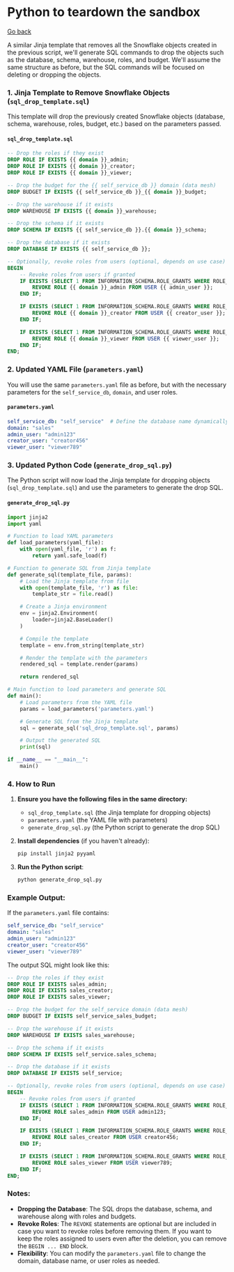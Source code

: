 # Python to teardown the sandbox

[Go back](./README.md)

A similar Jinja template that removes all the Snowflake objects created in the previous script, we'll generate SQL commands to drop the objects such as the database, schema, warehouse, roles, and budget. We'll assume the same structure as before, but the SQL commands will be focused on deleting or dropping the objects.

### 1. Jinja Template to Remove Snowflake Objects (`sql_drop_template.sql`)

This template will drop the previously created Snowflake objects (database, schema, warehouse, roles, budget, etc.) based on the parameters passed.

#### `sql_drop_template.sql`

```sql
-- Drop the roles if they exist
DROP ROLE IF EXISTS {{ domain }}_admin;
DROP ROLE IF EXISTS {{ domain }}_creator;
DROP ROLE IF EXISTS {{ domain }}_viewer;

-- Drop the budget for the {{ self_service_db }} domain (data mesh)
DROP BUDGET IF EXISTS {{ self_service_db }}_{{ domain }}_budget;

-- Drop the warehouse if it exists
DROP WAREHOUSE IF EXISTS {{ domain }}_warehouse;

-- Drop the schema if it exists
DROP SCHEMA IF EXISTS {{ self_service_db }}.{{ domain }}_schema;

-- Drop the database if it exists
DROP DATABASE IF EXISTS {{ self_service_db }};

-- Optionally, revoke roles from users (optional, depends on use case)
BEGIN
    -- Revoke roles from users if granted
    IF EXISTS (SELECT 1 FROM INFORMATION_SCHEMA.ROLE_GRANTS WHERE ROLE_NAME = '{{ domain }}_admin' AND GRANTEE_NAME = '{{ admin_user }}') THEN
        REVOKE ROLE {{ domain }}_admin FROM USER {{ admin_user }};
    END IF;

    IF EXISTS (SELECT 1 FROM INFORMATION_SCHEMA.ROLE_GRANTS WHERE ROLE_NAME = '{{ domain }}_creator' AND GRANTEE_NAME = '{{ creator_user }}') THEN
        REVOKE ROLE {{ domain }}_creator FROM USER {{ creator_user }};
    END IF;

    IF EXISTS (SELECT 1 FROM INFORMATION_SCHEMA.ROLE_GRANTS WHERE ROLE_NAME = '{{ domain }}_viewer' AND GRANTEE_NAME = '{{ viewer_user }}') THEN
        REVOKE ROLE {{ domain }}_viewer FROM USER {{ viewer_user }};
    END IF;
END;
```

### 2. Updated YAML File (`parameters.yaml`)

You will use the same `parameters.yaml` file as before, but with the necessary parameters for the `self_service_db`, `domain`, and user roles.

#### `parameters.yaml`

```yaml
self_service_db: "self_service"  # Define the database name dynamically
domain: "sales"
admin_user: "admin123"
creator_user: "creator456"
viewer_user: "viewer789"
```

### 3. Updated Python Code (`generate_drop_sql.py`)

The Python script will now load the Jinja template for dropping objects (`sql_drop_template.sql`) and use the parameters to generate the drop SQL.

#### `generate_drop_sql.py`

```python
import jinja2
import yaml

# Function to load YAML parameters
def load_parameters(yaml_file):
    with open(yaml_file, 'r') as f:
        return yaml.safe_load(f)

# Function to generate SQL from Jinja template
def generate_sql(template_file, params):
    # Load the Jinja template from file
    with open(template_file, 'r') as file:
        template_str = file.read()

    # Create a Jinja environment
    env = jinja2.Environment(
        loader=jinja2.BaseLoader()
    )

    # Compile the template
    template = env.from_string(template_str)

    # Render the template with the parameters
    rendered_sql = template.render(params)

    return rendered_sql

# Main function to load parameters and generate SQL
def main():
    # Load parameters from the YAML file
    params = load_parameters('parameters.yaml')

    # Generate SQL from the Jinja template
    sql = generate_sql('sql_drop_template.sql', params)

    # Output the generated SQL
    print(sql)

if __name__ == "__main__":
    main()
```

### 4. How to Run

1. **Ensure you have the following files in the same directory:**
   - `sql_drop_template.sql` (the Jinja template for dropping objects)
   - `parameters.yaml` (the YAML file with parameters)
   - `generate_drop_sql.py` (the Python script to generate the drop SQL)

2. **Install dependencies** (if you haven't already):
   ```bash
   pip install jinja2 pyyaml
   ```

3. **Run the Python script**:
   ```bash
   python generate_drop_sql.py
   ```

### Example Output:

If the `parameters.yaml` file contains:

```yaml
self_service_db: "self_service"
domain: "sales"
admin_user: "admin123"
creator_user: "creator456"
viewer_user: "viewer789"
```

The output SQL might look like this:

```sql
-- Drop the roles if they exist
DROP ROLE IF EXISTS sales_admin;
DROP ROLE IF EXISTS sales_creator;
DROP ROLE IF EXISTS sales_viewer;

-- Drop the budget for the self_service domain (data mesh)
DROP BUDGET IF EXISTS self_service_sales_budget;

-- Drop the warehouse if it exists
DROP WAREHOUSE IF EXISTS sales_warehouse;

-- Drop the schema if it exists
DROP SCHEMA IF EXISTS self_service.sales_schema;

-- Drop the database if it exists
DROP DATABASE IF EXISTS self_service;

-- Optionally, revoke roles from users (optional, depends on use case)
BEGIN
    -- Revoke roles from users if granted
    IF EXISTS (SELECT 1 FROM INFORMATION_SCHEMA.ROLE_GRANTS WHERE ROLE_NAME = 'sales_admin' AND GRANTEE_NAME = 'admin123') THEN
        REVOKE ROLE sales_admin FROM USER admin123;
    END IF;

    IF EXISTS (SELECT 1 FROM INFORMATION_SCHEMA.ROLE_GRANTS WHERE ROLE_NAME = 'sales_creator' AND GRANTEE_NAME = 'creator456') THEN
        REVOKE ROLE sales_creator FROM USER creator456;
    END IF;

    IF EXISTS (SELECT 1 FROM INFORMATION_SCHEMA.ROLE_GRANTS WHERE ROLE_NAME = 'sales_viewer' AND GRANTEE_NAME = 'viewer789') THEN
        REVOKE ROLE sales_viewer FROM USER viewer789;
    END IF;
END;
```

### Notes:
- **Dropping the Database**: The SQL drops the database, schema, and warehouse along with roles and budgets.
- **Revoke Roles**: The `REVOKE` statements are optional but are included in case you want to revoke roles before removing them. If you want to keep the roles assigned to users even after the deletion, you can remove the `BEGIN ... END` block.
- **Flexibility**: You can modify the `parameters.yaml` file to change the domain, database name, or user roles as needed.

